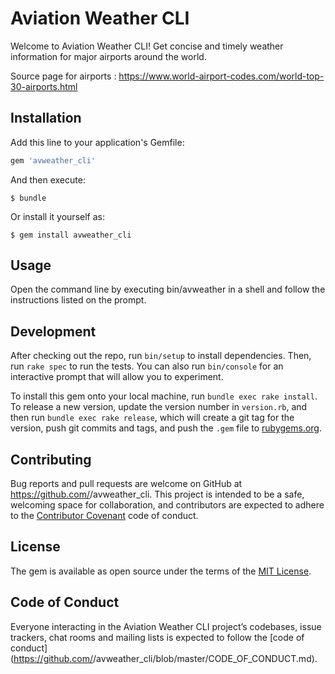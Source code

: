 # Aviation Weather CLI

Welcome to Aviation Weather CLI! Get concise and timely weather information for major airports around the world.

Source page for airports : https://www.world-airport-codes.com/world-top-30-airports.html

## Installation

Add this line to your application's Gemfile:

```ruby
gem 'avweather_cli'
```

And then execute:

    $ bundle

Or install it yourself as:

    $ gem install avweather_cli

## Usage

Open the command line by executing bin/avweather in a shell and follow the instructions listed on the prompt.

## Development

After checking out the repo, run `bin/setup` to install dependencies. Then, run `rake spec` to run the tests. You can also run `bin/console` for an interactive prompt that will allow you to experiment.

To install this gem onto your local machine, run `bundle exec rake install`. To release a new version, update the version number in `version.rb`, and then run `bundle exec rake release`, which will create a git tag for the version, push git commits and tags, and push the `.gem` file to [rubygems.org](https://rubygems.org).

## Contributing

Bug reports and pull requests are welcome on GitHub at https://github.com/<github username>/avweather_cli. This project is intended to be a safe, welcoming space for collaboration, and contributors are expected to adhere to the [Contributor Covenant](http://contributor-covenant.org) code of conduct.

## License

The gem is available as open source under the terms of the [MIT License](https://opensource.org/licenses/MIT).

## Code of Conduct

Everyone interacting in the Aviation Weather CLI project’s codebases, issue trackers, chat rooms and mailing lists is expected to follow the [code of conduct](https://github.com/<github username>/avweather_cli/blob/master/CODE_OF_CONDUCT.md).
